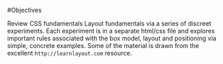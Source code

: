 #Objectives

Review CSS fundamentals Layout fundamentals via a series of discreet experiments. Each experiment is in a separate html/css file and explores important rules associated with the box model, layout and positioning via simple, concrete examples. Some of the material is drawn from the excellent `http://learnlayout.com` resource.